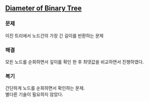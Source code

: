 ## [Diameter of Binary Tree](https://leetcode.com/problems/diameter-of-binary-tree/description/?envType=problem-list-v2&envId=rab78cw1)

### 문제
이진 트리에서 노드간의 가장 긴 길이를 반환하는 문제

### 해결
모든 노드를 순회하면서 깊이를 확인 한 후 최댓값을 비교하면서 진행하였다.

### 복기
간단하게 노드를 순회하면서 확인하는 문제.<br/>
별다른 기술이 필요하지 않았다.
